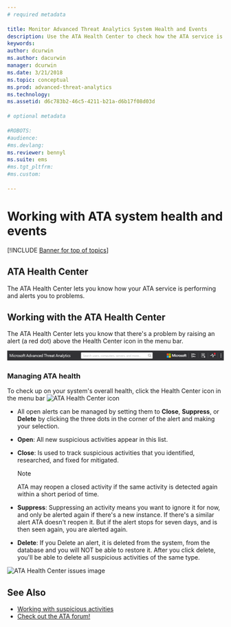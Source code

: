 ```yaml
---
# required metadata

title: Monitor Advanced Threat Analytics System Health and Events
description: Use the ATA Health Center to check how the ATA service is working and be alerted to potential problems and view system events in the Event viewer.
keywords:
author: dcurwin
ms.author: dacurwin
manager: dcurwin
ms.date: 3/21/2018
ms.topic: conceptual
ms.prod: advanced-threat-analytics
ms.technology:
ms.assetid: d6c783b2-46c5-4211-b21a-d6b17f08d03d

# optional metadata

#ROBOTS:
#audience:
#ms.devlang:
ms.reviewer: bennyl
ms.suite: ems
#ms.tgt_pltfrm:
#ms.custom:

---
```


# Working with ATA system health and events

[!INCLUDE [Banner for top of topics](includes/banner.md)]

## ATA Health Center

The ATA Health Center lets you know how your ATA service is performing and alerts you to problems.

## Working with the ATA Health Center
The ATA Health Center lets you know that there's a problem by raising an alert (a red dot) above the Health Center icon in the menu bar.

![ATA Health Center red dot toolbar](media/ATA-Health-Center-Alert-red-dot.png)

### Managing ATA health
To check up on your system's overall health, click the Health Center icon in the menu bar ![ATA Health Center icon](media/ATA-red-dot.png)

- All open alerts can be managed by setting them to **Close**, **Suppress**, or **Delete** by clicking the three dots in the corner of the alert and making your selection.

-   **Open**: All new suspicious activities appear in this list.

-   **Close**: Is used to track suspicious activities that you identified, researched, and fixed for mitigated.

    > [!NOTE]
    > ATA may reopen a closed activity if the same activity is detected again within a short period of time.

-   **Suppress**: Suppressing an activity means you want to ignore it for now, and only be alerted again if there's a new instance. If there's a similar alert ATA doesn't reopen it. But if the alert stops for seven days, and is then seen again, you are alerted again.

- **Delete**: If you Delete an alert, it is deleted from the system, from the database and you will NOT be able to restore it. After you click delete, you'll be able to delete all suspicious activities of the same type.



![ATA Health Center issues image](media/ATA-Health-Issue.JPG)






## See Also

- [Working with suspicious activities](working-with-suspicious-activities.md)
- [Check out the ATA forum!](https://social.technet.microsoft.com/Forums/security/home?forum=mata)
